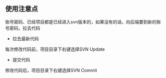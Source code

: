 ## 使用注意点
账号密码、已经项目都是已经进入svn版本的，如果没有的话，向后端要到新的账号密码，拉去代码
- 拉去最新代码 

每次修改代码前，项目目录下右键选择SVN Update

- 提交代码

修改代码后，项目目录下右键选择SVN Commit